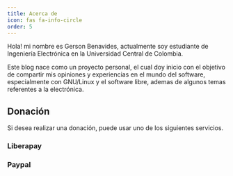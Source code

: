 ```yaml
---
title: Acerca de
icon: fas fa-info-circle
order: 5
---
```


Hola! mi nombre es Gerson Benavides, actualmente soy estudiante de Ingeniería Electrónica en la Universidad Central de Colombia.

Este blog nace como un proyecto personal, el cual doy inicio con el objetivo de compartir mis opiniones y experiencias en el mundo del software, especialmente con GNU/Linux y el software libre, ademas de algunos temas referentes a la electrónica.

## Donación

Si desea realizar una donación, puede usar uno de los siguientes servicios.

### Liberapay

<script src="https://liberapay.com/gersonbenavides/widgets/button.js"></script>

### Paypal

<div id="donate-button-container">
<div id="donate-button"></div>
<script src="https://www.paypalobjects.com/donate/sdk/donate-sdk.js" charset="UTF-8"></script>
<script>
PayPal.Donation.Button({
env:'production',
hosted_button_id:'YZU4CXZEREHRQ',
image: {
src:'https://www.paypalobjects.com/en_US/i/btn/btn_donate_LG.gif',
alt:'Donate with PayPal button',
title:'PayPal - The safer, easier way to pay online!',
}
}).render('#donate-button');
</script>
</div>